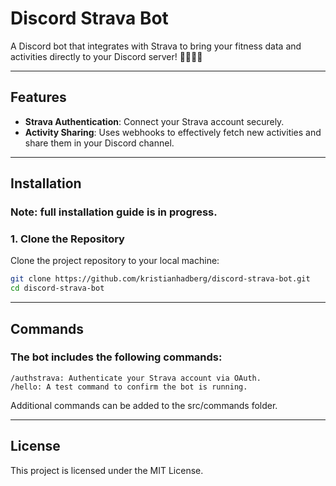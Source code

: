 # Discord Strava Bot

A Discord bot that integrates with Strava to bring your fitness data and activities directly to your Discord server! 🚴‍♂️🏃‍♀️

---

## Features

-   **Strava Authentication**: Connect your Strava account securely.
-   **Activity Sharing**: Uses webhooks to effectively fetch new activities and share them in your Discord channel.

---

## Installation

### Note: full installation guide is in progress.

### 1. Clone the Repository

Clone the project repository to your local machine:

```bash
git clone https://github.com/kristianhadberg/discord-strava-bot.git
cd discord-strava-bot
```

---

## Commands

### The bot includes the following commands:

    /authstrava: Authenticate your Strava account via OAuth.
    /hello: A test command to confirm the bot is running.

Additional commands can be added to the src/commands folder.

---

## License

This project is licensed under the MIT License.
